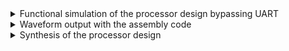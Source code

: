 <details> <summary> Functional simulation of the processor design bypassing UART </summary>
1. Simulation of the POSTURE_DETECTION specific RISC-V design bypassing UART mechanism of loading the program instructions in memory the 
   Following steps were performed to do this task.
   
   a. In processor.v make following change, writing_inst_done=1 

   <img width="253" alt="image" src="https://github.com/user-attachments/assets/99d33fb9-a9da-4587-aeb2-297291ae772a">

   b. In testbench.v comment out the follwoing uart image loading and verification code

   <img width="287" alt="image" src="https://github.com/user-attachments/assets/6d08ec23-7117-4b2b-ab8d-3d9a3a8ffd79">

   c. use following commands to compile and simulate the design
   iverilog -o processor_bypass_uart testbench.v processor.v
   ./processor_bypass_uart
</details>   
 <details> <summary> Waveform output with the assembly code </summary>
  Below is the waveform output with tb inputs and outputs added alongwith the inputs and outputs of various black box modules like ID, 
  ID pipeline , ALU etc

  <img width="912" alt="image" src="https://github.com/user-attachments/assets/4ec49515-5474-4f91-89af-1fdea0778072">

</details>

<details> <summary> Synthesis of the processor design </summary>

</details>
  
